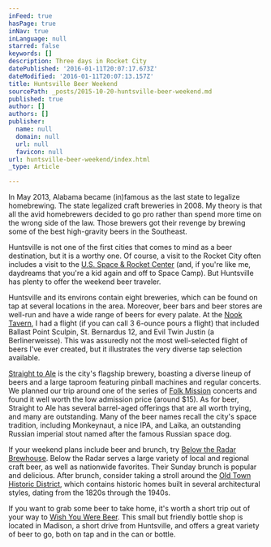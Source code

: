 ```yaml
---
inFeed: true
hasPage: true
inNav: true
inLanguage: null
starred: false
keywords: []
description: Three days in Rocket City
datePublished: '2016-01-11T20:07:17.673Z'
dateModified: '2016-01-11T20:07:13.157Z'
title: Huntsville Beer Weekend
sourcePath: _posts/2015-10-20-huntsville-beer-weekend.md
published: true
author: []
authors: []
publisher:
  name: null
  domain: null
  url: null
  favicon: null
url: huntsville-beer-weekend/index.html
_type: Article

---
```

In May 2013, Alabama became (in)famous as the last state to legalize homebrewing. The state legalized craft breweries in 2008\. My theory is that all the avid homebrewers decided to go pro rather than spend more time on the wrong side of the law. Those brewers got their revenge by brewing some of the best high-gravity beers in the Southeast. 

Huntsville is not one of the first cities that comes to mind as a beer destination, but it is a worthy one. Of course, a visit to the Rocket City often includes a visit to the [U.S. Space & Rocket Center][0] (and, if you're like me, daydreams that you're a kid again and off to Space Camp). But Huntsville has plenty to offer the weekend beer traveler. 

Huntsville and its environs contain eight breweries, which can be found on tap at several locations in the area. Moreover, beer bars and beer stores are well-run and have a wide range of beers for every palate. At the [Nook Tavern][1], I had a flight (if you can call 3 6-ounce pours a flight) that included Ballast Point Sculpin, St. Bernardus 12, and Evil Twin Justin (a Berlinerweisse). This was assuredly not the most well-selected flight of beers I've ever created, but it illustrates the very diverse tap selection available. 

[Straight to Ale][2] is the city's flagship brewery, boasting a diverse lineup of beers and a large taproom featuring pinball machines and regular concerts. We planned our trip around one of the series of [Folk Mission][3] concerts and found it well worth the low admission price (around $15). As for beer, Straight to Ale has several barrel-aged offerings that are all worth trying, and many are outstanding. Many of the beer names recall the city's space tradition, including Monkeynaut, a nice IPA, and Laika, an outstanding Russian imperial stout named after the famous Russian space dog.

If your weekend plans include beer and brunch, try [Below the Radar Brewhouse][4]. Below the Radar serves a large variety of local and regional craft beer, as well as nationwide favorites. Their Sunday brunch is popular and delicious. After brunch, consider taking a stroll around the [Old Town Historic District][5], which contains historic homes built in several architectural styles, dating from the 1820s through the 1940s. 

If you want to grab some beer to take home, it's worth a short trip out of your way to [Wish You Were Beer][6]. This small but friendly bottle shop is located in Madison, a short drive from Huntsville, and offers a great variety of beer to go, both on tap and in the can or bottle.  

[0]: http://rocketcenter.com/
[1]: http://thenooktavern.com/TheNook/Welcome.html
[2]: http://straighttoale.com/
[3]: http://www.huntsvillefolk.org/
[4]: http://btrbrew.com/
[5]: http://www.huntsville.org/
[6]: http://www.wishyouwerebeer.net/